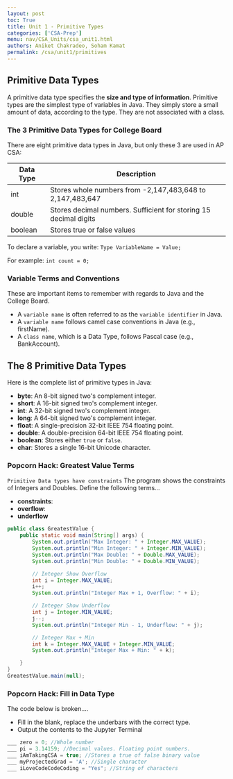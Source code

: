 ```yaml
---
layout: post
toc: True
title: Unit 1 - Primitive Types
categories: ['CSA-Prep']
menu: nav/CSA_Units/csa_unit1.html
authors: Aniket Chakradeo, Soham Kamat
permalink: /csa/unit1/primitives
---
```


## Primitive Data Types
A primitive data type specifies the **size and type of information**. Primitive types are the simplest type of variables in Java. They simply store a small amount of data, according to the type. They are not associated with a class.

### The 3 Primitive Data Types for College Board

There are eight primitive data types in Java, but only these 3 are used in AP CSA:

| Data Type | Description |
|-|-|
| int | Stores whole numbers from -2,147,483,648 to 2,147,483,647 |
| double | Stores decimal numbers. Sufficient for storing 15 decimal digits |
| boolean | Stores true or false values |

To declare a variable, you write:
`Type VariableName = Value;`

For example:
`int count = 0;`

### Variable Terms and Conventions

These are important items to remember with regards to Java and the College Board.

- A `variable name` is often referred to as the `variable identifier` in Java.
- A `variable name` follows camel case conventions in Java (e.g., firstName).
- A `class name`, which is a Data Type, follows Pascal case (e.g., BankAccount).

## The 8 Primitive Data Types

Here is the complete list of primitive types in Java:

- **byte**: An 8-bit signed two's complement integer.
- **short**: A 16-bit signed two's complement integer.
- **int**: A 32-bit signed two's complement integer.
- **long**: A 64-bit signed two's complement integer.
- **float**: A single-precision 32-bit IEEE 754 floating point.
- **double**: A double-precision 64-bit IEEE 754 floating point.
- **boolean**: Stores either `true` or `false`.
- **char**: Stores a single 16-bit Unicode character.

### Popcorn Hack: Greatest Value Terms

`Primitive Data types have constraints` The program shows the constraints of Integers and Doubles.  Define the following terms...

- **constraints**:
- **overflow**:
- **underflow**


```Java
public class GreatestValue {
    public static void main(String[] args) {
        System.out.println("Max Integer: " + Integer.MAX_VALUE);
        System.out.println("Min Integer: " + Integer.MIN_VALUE);
        System.out.println("Max Double: " + Double.MAX_VALUE);
        System.out.println("Min Double: " + Double.MIN_VALUE);

        // Integer Show Overflow
        int i = Integer.MAX_VALUE;
        i++;
        System.out.println("Integer Max + 1, Overflow: " + i);

        // Integer Show Underflow
        int j = Integer.MIN_VALUE;
        j--;
        System.out.println("Integer Min - 1, Underflow: " + j);

        // Integer Max + Min
        int k = Integer.MAX_VALUE + Integer.MIN_VALUE;
        System.out.println("Integer Max + Min: " + k);

    }
}
GreatestValue.main(null);
```

### Popcorn Hack: Fill in Data Type 
The code below is broken....

- Fill in the blank, replace the underbars with the correct type.
- Output the contents to the Jupyter Terminal


```Java
___ zero = 0; //Whole number
___ pi = 3.14159; //Decimal values. Floating point numbers.
___ iAmTakingCSA = true; //Stores a true of false binary value
___ myProjectedGrad = 'A'; //Single character
___ iLoveCodeCodeCoding = "Yes"; //String of characters
```
